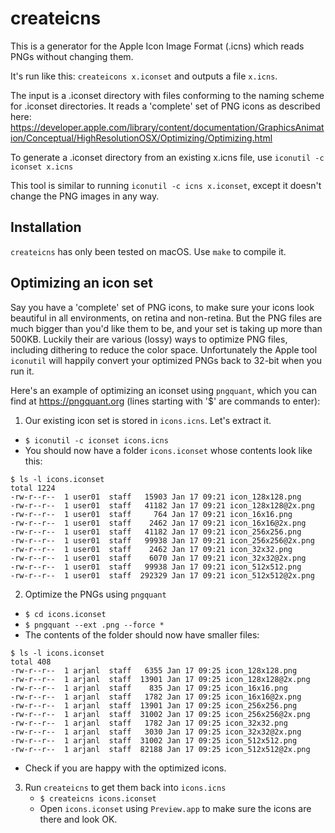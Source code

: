 # createicns

This is a generator for the Apple Icon Image Format (.icns) which reads PNGs
without changing them.

It's run like this: `createicons x.iconset` and outputs a file `x.icns`.

The input is a .iconset directory with files conforming to the naming scheme
for .iconset directories. It reads a 'complete' set of PNG icons as described
here:
<https://developer.apple.com/library/content/documentation/GraphicsAnimation/Conceptual/HighResolutionOSX/Optimizing/Optimizing.html>

To generate a .iconset directory from an existing x.icns file, use
`iconutil -c iconset x.icns`

This tool is similar to running `iconutil -c icns x.iconset`, except it
doesn't change the PNG images in any way.

## Installation

`createicns` has only been tested on macOS. Use `make` to compile it.

## Optimizing an icon set

Say you have a 'complete' set of PNG icons, to make sure your icons look
beautiful in all environments, on retina and non-retina. But the PNG files
are much bigger than you'd like them to be, and your set is taking up
more than 500KB. Luckily their are various (lossy) ways to optimize PNG
files, including dithering to reduce the color space. Unfortunately the
Apple tool `iconutil` will happily convert your optimized PNGs back to
32-bit when you run it.

Here's an example of optimizing an iconset using `pngquant`, which you
can find at <https://pngquant.org> (lines starting with '$' are commands
to enter):

1. Our existing icon set is stored in `icons.icns`. Let's extract it.
  * `$ iconutil -c iconset icons.icns`
  * You should now have a folder `icons.iconset` whose contents look like this:
```
$ ls -l icons.iconset
total 1224
-rw-r--r--  1 user01  staff   15903 Jan 17 09:21 icon_128x128.png
-rw-r--r--  1 user01  staff   41182 Jan 17 09:21 icon_128x128@2x.png
-rw-r--r--  1 user01  staff     764 Jan 17 09:21 icon_16x16.png
-rw-r--r--  1 user01  staff    2462 Jan 17 09:21 icon_16x16@2x.png
-rw-r--r--  1 user01  staff   41182 Jan 17 09:21 icon_256x256.png
-rw-r--r--  1 user01  staff   99938 Jan 17 09:21 icon_256x256@2x.png
-rw-r--r--  1 user01  staff    2462 Jan 17 09:21 icon_32x32.png
-rw-r--r--  1 user01  staff    6070 Jan 17 09:21 icon_32x32@2x.png
-rw-r--r--  1 user01  staff   99938 Jan 17 09:21 icon_512x512.png
-rw-r--r--  1 user01  staff  292329 Jan 17 09:21 icon_512x512@2x.png
```
2. Optimize the PNGs using `pngquant`
  * `$ cd icons.iconset`
  * `$ pngquant --ext .png --force *`
  * The contents of the folder should now have smaller files:
```
$ ls -l icons.iconset
total 408
-rw-r--r--  1 arjanl  staff   6355 Jan 17 09:25 icon_128x128.png
-rw-r--r--  1 arjanl  staff  13901 Jan 17 09:25 icon_128x128@2x.png
-rw-r--r--  1 arjanl  staff    835 Jan 17 09:25 icon_16x16.png
-rw-r--r--  1 arjanl  staff   1782 Jan 17 09:25 icon_16x16@2x.png
-rw-r--r--  1 arjanl  staff  13901 Jan 17 09:25 icon_256x256.png
-rw-r--r--  1 arjanl  staff  31002 Jan 17 09:25 icon_256x256@2x.png
-rw-r--r--  1 arjanl  staff   1782 Jan 17 09:25 icon_32x32.png
-rw-r--r--  1 arjanl  staff   3030 Jan 17 09:25 icon_32x32@2x.png
-rw-r--r--  1 arjanl  staff  31002 Jan 17 09:25 icon_512x512.png
-rw-r--r--  1 arjanl  staff  82188 Jan 17 09:25 icon_512x512@2x.png
```
  * Check if you are happy with the optimized icons.
3. Run `createicns` to get them back into `icons.icns`
   * `$ createicns icons.iconset`
   * Open `icons.iconset` using `Preview.app` to make sure the icons are
     there and look OK.
